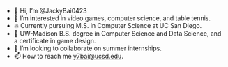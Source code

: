 - 👋 Hi, I’m @JackyBai0423
- 👀 I’m interested in video games, computer science, and table tennis.
- 🔥 Currently pursuing M.S. in Computer Science at UC San Diego.
- 🌱 UW-Madison B.S. degree in Computer Science and Data Science, and a certificate in game design.
- 💞️ I’m looking to collaborate on summer internships.
- 📫 How to reach me y7bai@ucsd.edu.

<!---
JackyBai0423/JackyBai0423 is a ✨ special ✨ repository because its `README.md` (this file) appears on your GitHub profile.
You can click the Preview link to take a look at your changes.
--->
